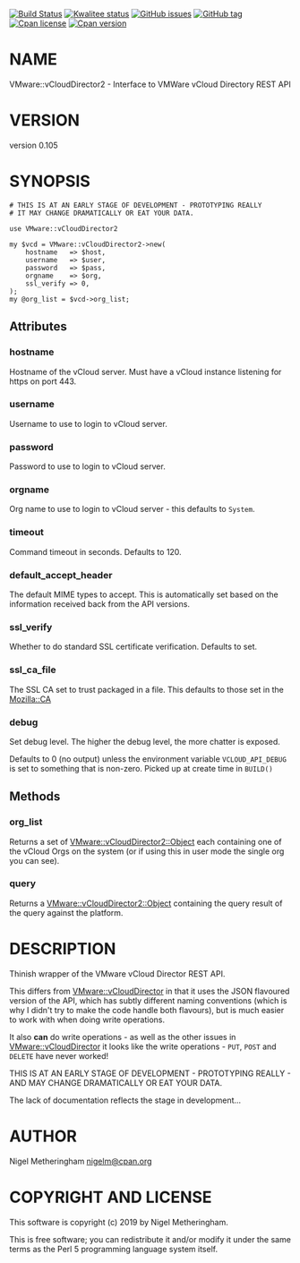 [![Build Status](https://travis-ci.org/Perl-VMware/VMware-vCloudDirector2.svg?branch=master)](https://travis-ci.org/Perl-VMware/VMware-vCloudDirector2)
[![Kwalitee status](http://cpants.cpanauthors.org/dist/VMware-vCloudDirector2.png)](http://cpants.charsbar.org/dist/overview/VMware-vCloudDirector2)
[![GitHub issues](https://img.shields.io/github/issues/Perl-VMware/VMware-vCloudDirector2.svg)](https://github.com/Perl-VMware/VMware-vCloudDirector2/issues)
[![GitHub tag](https://img.shields.io/github/tag/Perl-VMware/VMware-vCloudDirector2.svg)]()
[![Cpan license](https://img.shields.io/cpan/l/VMware-vCloudDirector2.svg)](https://metacpan.org/release/VMware-vCloudDirector2)
[![Cpan version](https://img.shields.io/cpan/v/VMware-vCloudDirector2.svg)](https://metacpan.org/release/VMware-vCloudDirector2)

# NAME

VMware::vCloudDirector2 - Interface to VMWare vCloud Directory REST API

# VERSION

version 0.105

# SYNOPSIS

    # THIS IS AT AN EARLY STAGE OF DEVELOPMENT - PROTOTYPING REALLY
    # IT MAY CHANGE DRAMATICALLY OR EAT YOUR DATA.

    use VMware::vCloudDirector2

    my $vcd = VMware::vCloudDirector2->new(
        hostname   => $host,
        username   => $user,
        password   => $pass,
        orgname    => $org,
        ssl_verify => 0,
    );
    my @org_list = $vcd->org_list;

## Attributes

### hostname

Hostname of the vCloud server.  Must have a vCloud instance listening for https
on port 443.

### username

Username to use to login to vCloud server.

### password

Password to use to login to vCloud server.

### orgname

Org name to use to login to vCloud server - this defaults to `System`.

### timeout

Command timeout in seconds.  Defaults to 120.

### default\_accept\_header

The default MIME types to accept.  This is automatically set based on the
information received back from the API versions.

### ssl\_verify

Whether to do standard SSL certificate verification.  Defaults to set.

### ssl\_ca\_file

The SSL CA set to trust packaged in a file.  This defaults to those set in the
[Mozilla::CA](https://metacpan.org/pod/Mozilla%3A%3ACA)

### debug

Set debug level.  The higher the debug level, the more chatter is exposed.

Defaults to 0 (no output) unless the environment variable `VCLOUD_API_DEBUG`
is set to something that is non-zero.  Picked up at create time in `BUILD()`

## Methods

### org\_list

Returns a set of [VMware::vCloudDirector2::Object](https://metacpan.org/pod/VMware%3A%3AvCloudDirector2%3A%3AObject) each containing one of the
vCloud Orgs on the system (or if using this in user mode the single org you can
see).

### query

Returns a [VMware::vCloudDirector2::Object](https://metacpan.org/pod/VMware%3A%3AvCloudDirector2%3A%3AObject) containing the query result of the
query against the platform.

# DESCRIPTION

Thinish wrapper of the VMware vCloud Director REST API.

This differs from [VMware::vCloudDirector](https://metacpan.org/pod/VMware%3A%3AvCloudDirector) in that it uses the JSON flavoured
version of the API, which has subtly different naming conventions (which is why
I didn't try to make the code handle both flavours), but is much easier to work
with when doing write operations.

It also **can** do write operations - as well as the other issues in
[VMware::vCloudDirector](https://metacpan.org/pod/VMware%3A%3AvCloudDirector) it looks like the write operations - `PUT`, `POST`
and `DELETE` have never worked!

THIS IS AT AN EARLY STAGE OF DEVELOPMENT - PROTOTYPING REALLY - AND MAY CHANGE
DRAMATICALLY OR EAT YOUR DATA.

The lack of documentation reflects the stage in development...

# AUTHOR

Nigel Metheringham <nigelm@cpan.org>

# COPYRIGHT AND LICENSE

This software is copyright (c) 2019 by Nigel Metheringham.

This is free software; you can redistribute it and/or modify it under
the same terms as the Perl 5 programming language system itself.
